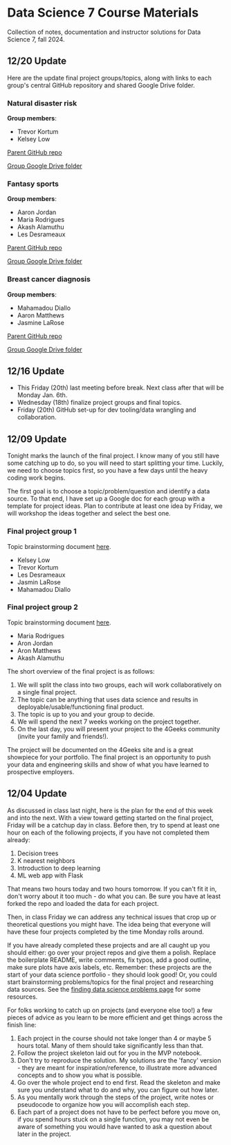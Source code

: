 # Data Science 7 Course Materials

Collection of notes, documentation and instructor solutions for Data Science 7, fall 2024.

## 12/20 Update

Here are the update final project groups/topics, along with links to each group's central GitHub repository and shared Google Drive folder.

### Natural disaster risk

**Group members**:

- Trevor Kortum
- Kelsey Low

[Parent GitHub repo](https://github.com/4GeeksAcademy/natural_disasters)

[Group Google Drive folder](https://drive.google.com/drive/folders/1_QY7X5e19vf7A4BAtHCXFGplsmM25tcv?usp=sharing)

### Fantasy sports

**Group members**:

- Aaron Jordan
- Maria Rodrigues
- Akash Alamuthu
- Les Desrameaux

[Parent GitHub repo](https://github.com/4GeeksAcademy/fantasy_sports_assistant)

[Group Google Drive folder](https://drive.google.com/drive/folders/1boyNLPN_CF28uBazSPiZ_rWW6GjgO-e_?usp=sharing)

### Breast cancer diagnosis

**Group members**:

- Mahamadou Diallo
- Aaron Matthews
- Jasmine LaRose

[Parent GitHub repo](https://github.com/4GeeksAcademy/breast_cancer_diagnosis)

[Group Google Drive folder](https://drive.google.com/drive/folders/1edUn8WNMcRY6AAbv3hiuBXU7heNTtpub?usp=sharing)

## 12/16 Update

- This Friday (20th) last meeting before break. Next class after that will be Monday Jan. 6th.
- Wednesday (18th) finalize project groups and final topics.
- Friday (20th) GitHub set-up for dev tooling/data wrangling and collaboration.

## 12/09 Update

Tonight marks the launch of the final project. I know many of you still have some catching up to do, so you will need to start splitting your time. Luckily, we need to choose topics first, so you have a few days until the heavy coding work begins.

The first goal is to choose a topic/problem/question and identify a data source. To that end, I have set up a Google doc for each group with a template for project ideas. Plan to contribute at least one idea by Friday, we will workshop the ideas together and select the best one.

### Final project group 1

Topic brainstorming document [here](https://docs.google.com/document/d/1aZvJyrSN9MTIANx9X-_BD4qjc__Q19_s16uzxp3tHJA/edit?usp=sharing).

- Kelsey Low
- Trevor Kortum
- Les Desrameaux
- Jasmin LaRose
- Mahamadou Diallo

### Final project group 2

Topic brainstorming document [here](https://docs.google.com/document/d/1kFNVrP7kYwRdjAz4zSRzsfznck_jjQN8nLduA2WyeBM/edit?usp=sharing).

- Maria Rodrigues
- Aron Jordan
- Aron Matthews
- Akash Alamuthu

The short overview of the final project is as follows:

1. We will split the class into two groups, each will work collaboratively on a single final project.
2. The topic can be anything that uses data science and results in deployable/usable/functioning final product.
3. The topic is up to you and your group to decide.
4. We will spend the next 7 weeks working on the project together.
5. On the last day, you will present your project to the 4Geeks community (invite your family and friends!).

The project will be documented on the 4Geeks site and is a great showpiece for your portfolio. The final project is an opportunity to push your data and engineering skills and show of what you have learned to prospective employers.

## 12/04 Update

As discussed in class last night, here is the plan for the end of this week and into the next. With a view toward getting started on the final project, Friday will be a catchup day in class. Before then, try to spend at least one hour on each of the following projects, if you have not completed them already:

1. Decision trees
2. K nearest neighbors
3. Introduction to deep learning
4. ML web app with Flask

That means two hours today and two hours tomorrow. If you can't fit it in, don't worry about it too much - do what you can. Be sure you have at least forked the repo and loaded the data for each project.

Then, in class Friday we can address any technical issues that crop up or theoretical questions you might have. The idea being that everyone will have these four projects completed by the time Monday rolls around.

If you have already completed these projects and are all caught up you should either: go over your project repos and give them a polish. Replace the boilerplate README, write comments, fix typos, add a good outline, make sure plots have axis labels, etc. Remember: these projects are the start of your data science portfolio - they should look good! Or, you could start brainstorming problems/topics for the final project and researching data sources. See the [finding data science problems page](https://github.com/4GeeksAcademy/gperdrizet-ds7-materials/blob/main/how_to/find_data_science_problems.md) for some resources.

For folks working to catch up on projects (and everyone else too!) a few pieces of advice as you learn to be more efficient and get things across the finish line:

1. Each project in the course should not take longer than 4 or maybe 5 hours total. Many of them should take significantly less than that.
2. Follow the project skeleton laid out for you in the MVP notebook.
3. Don't try to reproduce the solution. My solutions are the 'fancy' version - they are meant for inspiration/reference, to illustrate more advanced concepts and to show you what is possible.
4. Go over the whole project end to end first. Read the skeleton and make sure you understand what to do and why, you can figure out how later.
5. As you mentally work through the steps of the project, write notes or pseudocode to organize how you will accomplish each step.
6. Each part of a project does not have to be perfect before you move on, if you spend hours stuck on a single function, you may not even be aware of something you would have wanted to ask a question about later in the project.
